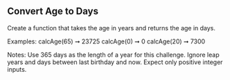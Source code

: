 ## Convert Age to Days

Create a function that takes the age in years and returns the age in days.

Examples:
  calcAge(65) ➞ 23725
  calcAge(0) ➞ 0
  calcAge(20) ➞ 7300

 Notes:
  Use 365 days as the length of a year for this challenge.
  Ignore leap years and days between last birthday and now.
  Expect only positive integer inputs.
